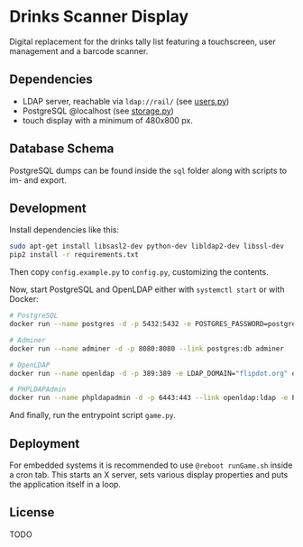 # Drinks Scanner Display
Digital replacement for the drinks tally list featuring a touchscreen, user management and a barcode scanner.

## Dependencies
- LDAP server, reachable via `ldap://rail/` (see [users.py](drinks_scanner_display/users/users.py))
- PostgreSQL @localhost (see [storage.py](drinks_scanner_display/database/storage.py))
- touch display with a minimum of 480x800 px.

## Database Schema
PostgreSQL dumps can be found inside the `sql` folder along with scripts to im- and export.

## Development
Install dependencies like this:

```bash
sudo apt-get install libsasl2-dev python-dev libldap2-dev libssl-dev
pip2 install -r requirements.txt
```
Then copy `config.example.py` to `config.py`, customizing the contents.

Now, start PostgreSQL and OpenLDAP either with `systemctl start` or with Docker:

```bash
# PostgreSQL
docker run --name postgres -d -p 5432:5432 -e POSTGRES_PASSWORD=postgres -e POSTGRES_DB=drinks postgres

# Adminer
docker run --name adminer -d -p 8080:8080 --link postgres:db adminer
```


```bash
# OpenLDAP
docker run --name openldap -d -p 389:389 -e LDAP_DOMAIN="flipdot.org" osixia/openldap

# PHPLDAPAdmin
docker run --name phpldapadmin -d -p 6443:443 --link openldap:ldap -e PHPLDAPADMIN_LDAP_HOSTS=ldap osixia/phpldapadmin
```

And finally, run the entrypoint script `game.py`.

## Deployment

For embedded systems it is recommended to use `@reboot runGame.sh` inside a cron tab.
This starts an X server, sets various display properties and puts the application itself in a loop.

## License
TODO
